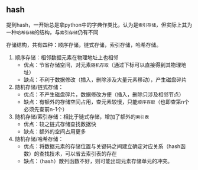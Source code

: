 ## hash

提到hash，一开始总是拿python中的字典作类比，认为是`索引存储`，但实际上其为一种`哈希存储`的结构，与`索引存储`仍有不同

存储结构，共有四种：顺序存储，链式存储，索引存储，哈希存储。

1. 顺序存储：相邻数据元素在物理地址上也相邻
    - 优点：节省存储空间，对元素`随机存取`（通过下标可以直接得到其物理地址）
    - 缺点：不利于数据修改（插入，删除涉及大量元素移动），产生磁盘碎片
2. 随机存储/链式存储：
    - 优点：不产生磁盘碎片，数据修改方便（插入，删除只涉及相邻节点）
    - 缺点：有额外的存储空间占用，查元素较慢，只能`顺序存取`（也即查第n个必须先查前n-1个）
3. 随机存储/索引存储：相比于链式存储，增加了额外的`索引表`
    - 优点：较之链式存储查找数据快
    - 缺点：额外的空间占用更多
4. 随机存储/哈希存储：
    - 优点：将数据元素的存储位置与关键码之间建立确定对应关系（hash函数）的查找技术，可以省去索引表的存在
    - 缺点：（hash）散列函数不好，则可能出现元素存储单元的冲突。